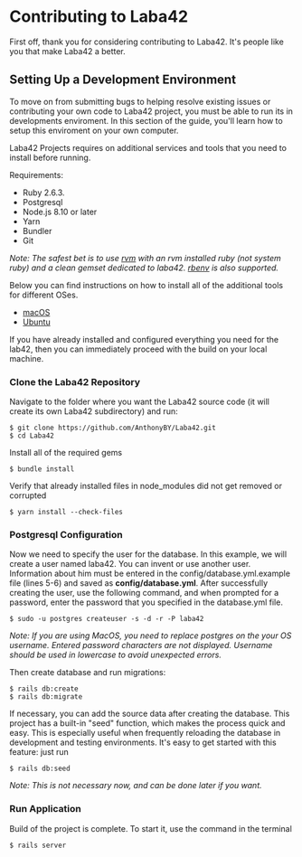 # Contributing to Laba42

First off, thank you for considering contributing to Laba42. It's people like you that make Laba42 a better.

## Setting Up a Development Environment

To move on from submitting bugs to helping resolve existing issues or contributing your own code to Laba42 project, you must be able to run its in developments enviroment. In this section of the guide, you'll learn how to setup this enviroment on your own computer.

Laba42 Projects requires on additional services and tools that you need to install before running.

Requirements:
* Ruby 2.6.3.
* Postgresql
* Node.js 8.10 or later
* Yarn
* Bundler
* Git

*Note: The safest bet is to use [rvm](https://github.com/wayneeseguin/rvm) with an rvm
installed ruby (not system ruby) and a clean gemset dedicated to laba42.
[rbenv](https://github.com/sstephenson/rbenv) is also supported.*

Below you can find instructions on how to install all of the additional tools for different OSes.

* [macOS](How_to_install_on_MacOS.md)
* [Ubuntu](How_to_install_on_Ubuntu.md)

If you have already installed and configured everything you need for the lab42, then you can immediately proceed with the build on your local machine.

### Clone the Laba42 Repository

Navigate to the folder where you want the Laba42 source code (it will create its own Laba42 subdirectory) and run:

```
$ git clone https://github.com/AnthonyBY/Laba42.git
$ cd Laba42
```

Install all of the required gems

```
$ bundle install
```
Verify that already installed files in node_modules did not get removed or corrupted

```
$ yarn install --check-files
```

### Postgresql Configuration

Now we need to specify the user for the database. In this example, we will create a user named laba42. You can invent or use another user. Information about him must be entered in the config/database.yml.example file (lines 5-6) and saved as **config/database.yml**. After successfully creating the user, use the following command, and when prompted for a password, enter the password that you specified in the database.yml file.
```
$ sudo -u postgres createuser -s -d -r -P laba42
```
*Note: If you are using MacOS, you need to replace postgres on the your OS username.
       Entered password characters are not displayed.
       Username should be used in lowercase to avoid unexpected errors.*

Then create database and run migrations:

```
$ rails db:create
$ rails db:migrate
```
If necessary, you can add the source data after creating the database. This project has a built-in "seed" function, which makes the process quick and easy. This is especially useful when frequently reloading the database in development and testing environments. It's easy to get started with this feature: just run
```
$ rails db:seed
```
*Note: This is not necessary now, and can be done later if you want.*

### Run Application

Build of the project is complete. To start it, use the command in the terminal
```
$ rails server
```
